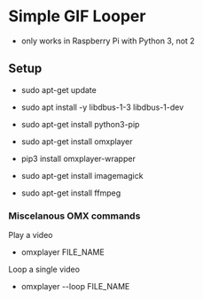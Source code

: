 # Simple GIF Looper
* only works in Raspberry Pi with Python 3, not 2

## Setup
* sudo apt-get update
* sudo apt install -y libdbus-1-3 libdbus-1-dev
* sudo apt-get install python3-pip
* sudo apt-get install omxplayer
* pip3 install omxplayer-wrapper



* sudo apt-get install imagemagick
* sudo apt-get install ffmpeg


### Miscelanous OMX commands
Play a video
* omxplayer FILE_NAME
  
Loop a single video
* omxplayer --loop FILE_NAME
